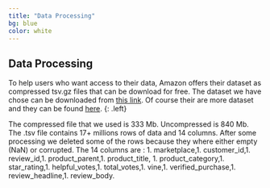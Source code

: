 ```yaml
---
title: "Data Processing"
bg: blue
color: white
---
```


## Data Processing

To help users who want access to their data, Amazon offers their dataset as compressed tsv.gz files that can be download for free. The dataset we have chose can be downloaded from [this link](https://s3.amazonaws.com/amazon-reviews-pds/tsv/amazon_reviews_multilingual_UK_v1_00.tsv.gz). Of course their are more dataset and they can be found [here](https://s3.amazonaws.com/amazon-reviews-pds/tsv/index.txt).
{: .left}

The compressed file that we used is 333 Mb. Uncompressed is 840 Mb. The .tsv file contains 17+ millions rows of data and 14 columns. After some processing we deleted some of the rows because they where either empty (NaN) or corrupted. The 14 columns are : 1. marketplace,1. customer_id,1. review_id,1. product_parent,1. product_title, 1. product_category,1. star_rating,1. helpful_votes,1. total_votes,1. vine,1.  verified_purchase,1. review_headline,1. review_body.
